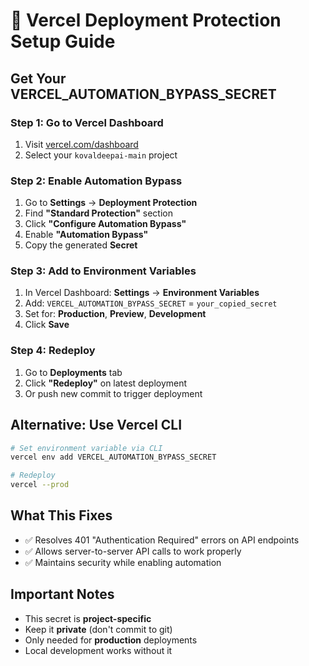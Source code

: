 # 🔧 Vercel Deployment Protection Setup Guide

## Get Your VERCEL_AUTOMATION_BYPASS_SECRET

### Step 1: Go to Vercel Dashboard

1. Visit [vercel.com/dashboard](https://vercel.com/dashboard)
2. Select your `kovaldeepai-main` project

### Step 2: Enable Automation Bypass

1. Go to **Settings** → **Deployment Protection**
2. Find **"Standard Protection"** section
3. Click **"Configure Automation Bypass"**
4. Enable **"Automation Bypass"**
5. Copy the generated **Secret**

### Step 3: Add to Environment Variables

1. In Vercel Dashboard: **Settings** → **Environment Variables**
2. Add: `VERCEL_AUTOMATION_BYPASS_SECRET` = `your_copied_secret`
3. Set for: **Production**, **Preview**, **Development**
4. Click **Save**

### Step 4: Redeploy

1. Go to **Deployments** tab
2. Click **"Redeploy"** on latest deployment
3. Or push new commit to trigger deployment

## Alternative: Use Vercel CLI

```bash
# Set environment variable via CLI
vercel env add VERCEL_AUTOMATION_BYPASS_SECRET

# Redeploy
vercel --prod
```

## What This Fixes

- ✅ Resolves 401 "Authentication Required" errors on API endpoints
- ✅ Allows server-to-server API calls to work properly
- ✅ Maintains security while enabling automation

## Important Notes

- This secret is **project-specific**
- Keep it **private** (don't commit to git)
- Only needed for **production** deployments
- Local development works without it
